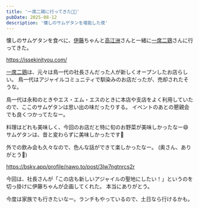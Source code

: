 ```yaml
---
title: '一席二鶏に行ってきた🐔🍗'
pubDate: 2025-08-12
description: '懐しのサムゲタンを堪能した夜'
---
```


懐しのサムゲタンを食べに、[伊藤](https://agile-lean-style.com/thehiro/)ちゃんと[高江洲](https://x.com/takaesu0)さんと一緒に[一席二鶏](https://issekinityou.com/)さんに行ってきた。

https://issekinityou.com/

[一席二鶏](https://issekinityou.com/)は、元々は鳥一代の社長さんだった人が新しくオープンしたお店らしい。
鳥一代はアジャイルコミュニティで馴染みのお店だったが、売却されたそうな。

鳥一代は永和のときやエス・エム・エスのときに本店や支店をよく利用していたので、ここのサムゲタンは思い出の味だったりする。
イベントのあとの懇親会でも良くつかってたなー。

料理はどれも美味しく、今回のお店だと特に旬のお野菜が美味しかったなー😄 <br/>
サムゲタンは、昔と変わらずに美味しかったです🐔

外での飲み会も久々なので、色んな話ができて楽しかったなー。
(奥さん、ありがとう💐)

https://bsky.app/profile/nawo.to/post/3lw7ngtnrcs2r

今回は、社長さんが「この店も新しいアジャイルの聖地にしたい！」というのを切っ掛けに伊藤ちゃんが企画してくれた。
本当にありがとう。

今度は家族でも行きたいなー。ランチもやっているので、土日なら行けるかも。
